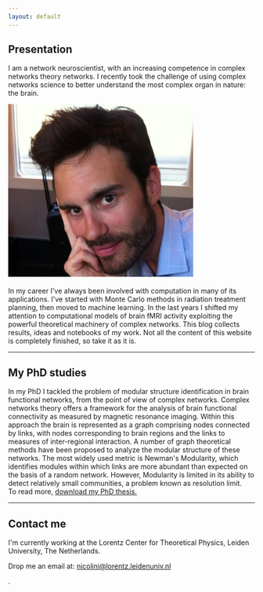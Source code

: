 ```yaml
---
layout: default
---
```


<!-- <img src="static/img/CNCS.png" style="right; width: 10%">
<img src="static/img/UNIVR.jpg" style="right; width: 10%"> -->

<div class="row">
	<div class="col-xs-9">
	<h2>Presentation</h2>
	</div>
</div>
<div class="row">
	<div class="col-xs-9">
		<p>I am a network neuroscientist, with an increasing competence in complex networks theory networks. I recently took the challenge of using complex networks science to better understand the most complex organ in nature: the brain.
		</p>
	</div>
	<div class="col-xs-3">
		<img src="static/img/nicolini3.jpg" style="float: right bottom; width: 75%">
	</div>
</div>

<br>

<div class="row">
<div class="col-xs-12">
In my career I've always been involved with computation in many of its applications.
I've started with Monte Carlo methods in radiation treatment planning, then moved to machine learning. In the last years I shifted my attention to computational models of brain fMRI activity exploiting the powerful theoretical machinery of complex networks.
This blog collects results, ideas and notebooks of my work. Not all the content of this website is completely finished, so take it as it is.
</div>
</div>

<p>
</p>
<hr/>
<p>
</p>

<h2>My PhD studies</h2>
<div class="row">
<div class="col-xs-12">
In my PhD I tackled the problem of modular structure identification in brain functional networks, from the point of view of complex networks. 
Complex networks theory offers a framework for the analysis of brain functional connectivity as measured by magnetic resonance imaging. Within this approach the brain is represented as a graph comprising nodes connected by links, with nodes corresponding to brain regions and the links to measures of inter-regional interaction. A number of graph theoretical methods have been proposed to analyze the modular structure of these networks. The most widely used metric is Newman's Modularity, which identifies modules within which links are more abundant than expected on the basis of a random network. However, Modularity is limited in its ability to detect relatively small communities, a problem known as resolution limit.
<br>
To read more, <a href="https://www.dropbox.com/s/8o2hlws6bv21ogq/thesis_nicolini_submitted.pdf?dl=0">download my PhD thesis.</a>
</div>
</div>

<!-- <p>
</p>
<hr/>
<p>
</p> -->
<!-- 
<div>
<h2>Research interests</h2>
<div class="row">
<div class="col-xs-12">
I am currently working on methodological aspects of complex network theory, as applied to brain functional connectivity.
Typically FC networks are obtained from Pearson correlation of BOLD time series.
The transformation from a correlation matrix to a graph is justified only based empirical arguments.
It turns out indeed that many network-theoretical quantities are crucially dependent on how this conceptual passage is performed, which is heavily affected by a multitude nuisance factors.
</div>
</div>
</div> -->

<p>
</p>
<hr/>
<p>
</p>

<div class="row">
<div class="col-xs-12">
<h2>Contact me</h2>
</div>
<div class="col-xs-12">
I'm currently working at the Lorentz Center for Theoretical Physics, Leiden University, The Netherlands.

Drop me an email at: <a href="nicolini@lorentz.leidenuniv.nl">nicolini@lorentz.leidenuniv.nl</a>
<!-- I'm currently working at the Center for Neuroscience and Cognitive Systems of Istituto Italiano di Tecnologia, hosted at University of Trento, in the city of Rovereto, Corso Bettini 31, Italy -->.
</div>
</div>

<!-- <br>
<address>
<strong>Carlo Nicolini</strong><br>
Center for Neuroscience and Cognitive Systems<br>
Corso Bettini 31<br>
38086 Rovereto<br>
Italy<br>
</address> -->

<!-- 
<h2>Recently posted</h2>

<ul class="post-list">
    {% for post in site.posts limit:3 %}
        <li>
            <span class="post-meta">{{ post.date | date: "%b %-d, %Y" }}</span>
            <h2>
                <a class="post-link" href="{{ post.url | prepend: site.baseurl }}">{{ post.title }}</a>
            </h2>
            {{ post.excerpt }}
        </li>
    {% endfor %}
</ul>
-->

